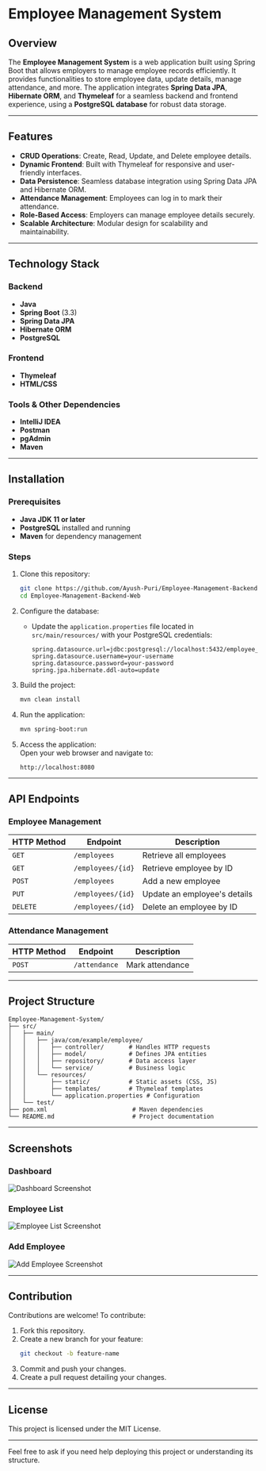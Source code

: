 # Employee Management System  

## Overview  
The **Employee Management System** is a web application built using Spring Boot that allows employers to manage employee records efficiently. It provides functionalities to store employee data, update details, manage attendance, and more. The application integrates **Spring Data JPA**, **Hibernate ORM**, and **Thymeleaf** for a seamless backend and frontend experience, using a **PostgreSQL database** for robust data storage.  

---

## Features  
- **CRUD Operations**: Create, Read, Update, and Delete employee details.  
- **Dynamic Frontend**: Built with Thymeleaf for responsive and user-friendly interfaces.  
- **Data Persistence**: Seamless database integration using Spring Data JPA and Hibernate ORM.  
- **Attendance Management**: Employees can log in to mark their attendance.  
- **Role-Based Access**: Employers can manage employee details securely.  
- **Scalable Architecture**: Modular design for scalability and maintainability.  

---

## Technology Stack  
### Backend  
- **Java**  
- **Spring Boot** (3.3)  
- **Spring Data JPA**  
- **Hibernate ORM**  
- **PostgreSQL**  

### Frontend  
- **Thymeleaf**  
- **HTML/CSS**  

### Tools & Other Dependencies  
- **IntelliJ IDEA**  
- **Postman**  
- **pgAdmin**  
- **Maven**  

---

## Installation  

### Prerequisites  
- **Java JDK 11 or later**  
- **PostgreSQL** installed and running  
- **Maven** for dependency management  

### Steps  
1. Clone this repository:  
   ```bash  
   git clone https://github.com/Ayush-Puri/Employee-Management-Backend-Web
   cd Employee-Management-Backend-Web  
   ```  

2. Configure the database:  
   - Update the `application.properties` file located in `src/main/resources/` with your PostgreSQL credentials:  
     ```properties  
     spring.datasource.url=jdbc:postgresql://localhost:5432/employee_db  
     spring.datasource.username=your-username  
     spring.datasource.password=your-password  
     spring.jpa.hibernate.ddl-auto=update  
     ```  

3. Build the project:  
   ```bash  
   mvn clean install  
   ```  

4. Run the application:  
   ```bash  
   mvn spring-boot:run  
   ```  

5. Access the application:  
   Open your web browser and navigate to:  
   ```
   http://localhost:8080  
   ```  

---

## API Endpoints  

### **Employee Management**  
| HTTP Method | Endpoint               | Description                  |  
|-------------|------------------------|------------------------------|  
| `GET`       | `/employees`           | Retrieve all employees       |  
| `GET`       | `/employees/{id}`      | Retrieve employee by ID      |  
| `POST`      | `/employees`           | Add a new employee           |  
| `PUT`       | `/employees/{id}`      | Update an employee's details |  
| `DELETE`    | `/employees/{id}`      | Delete an employee by ID     |  

### **Attendance Management**  
| HTTP Method | Endpoint               | Description                  |  
|-------------|------------------------|------------------------------|  
| `POST`      | `/attendance`          | Mark attendance              |  

---

## Project Structure  
```plaintext  
Employee-Management-System/  
├── src/  
│   ├── main/  
│   │   ├── java/com/example/employee/  
│   │   │   ├── controller/       # Handles HTTP requests  
│   │   │   ├── model/            # Defines JPA entities  
│   │   │   ├── repository/       # Data access layer  
│   │   │   └── service/          # Business logic  
│   │   └── resources/  
│   │       ├── static/           # Static assets (CSS, JS)  
│   │       ├── templates/        # Thymeleaf templates  
│   │       └── application.properties # Configuration  
│   └── test/  
├── pom.xml                        # Maven dependencies  
└── README.md                      # Project documentation  
```  

---

## Screenshots  

### Dashboard  
![Dashboard Screenshot](#)  

### Employee List  
![Employee List Screenshot](#)  

### Add Employee  
![Add Employee Screenshot](#)  

---

## Contribution  
Contributions are welcome! To contribute:  
1. Fork this repository.  
2. Create a new branch for your feature:  
   ```bash  
   git checkout -b feature-name  
   ```  
3. Commit and push your changes.  
4. Create a pull request detailing your changes.  

---

## License  
This project is licensed under the MIT License.  

---

Feel free to ask if you need help deploying this project or understanding its structure.
